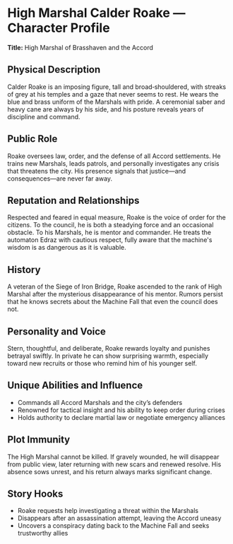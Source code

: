 # High Marshal Calder Roake — Character Profile

**Title:** High Marshal of Brasshaven and the Accord

## Physical Description
Calder Roake is an imposing figure, tall and broad‑shouldered, with streaks of grey at his temples and a gaze that never seems to rest. He wears the blue and brass uniform of the Marshals with pride. A ceremonial saber and heavy cane are always by his side, and his posture reveals years of discipline and command.

## Public Role
Roake oversees law, order, and the defense of all Accord settlements. He trains new Marshals, leads patrols, and personally investigates any crisis that threatens the city. His presence signals that justice—and consequences—are never far away.

## Reputation and Relationships
Respected and feared in equal measure, Roake is the voice of order for the citizens. To the council, he is both a steadying force and an occasional obstacle. To his Marshals, he is mentor and commander. He treats the automaton Edraz with cautious respect, fully aware that the machine's wisdom is as dangerous as it is valuable.

## History
A veteran of the Siege of Iron Bridge, Roake ascended to the rank of High Marshal after the mysterious disappearance of his mentor. Rumors persist that he knows secrets about the Machine Fall that even the council does not.

## Personality and Voice
Stern, thoughtful, and deliberate, Roake rewards loyalty and punishes betrayal swiftly. In private he can show surprising warmth, especially toward new recruits or those who remind him of his younger self.

## Unique Abilities and Influence
- Commands all Accord Marshals and the city’s defenders
- Renowned for tactical insight and his ability to keep order during crises
- Holds authority to declare martial law or negotiate emergency alliances

## Plot Immunity
The High Marshal cannot be killed. If gravely wounded, he will disappear from public view, later returning with new scars and renewed resolve. His absence sows unrest, and his return always marks significant change.

## Story Hooks
- Roake requests help investigating a threat within the Marshals
- Disappears after an assassination attempt, leaving the Accord uneasy
- Uncovers a conspiracy dating back to the Machine Fall and seeks trustworthy allies
